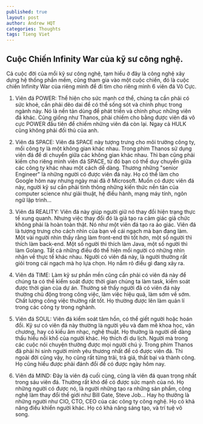 ```yaml
---
published: true
layout: post
author: Andrew HQT
categories: Thoughts
tags: Tieng Viet
---
```

## Cuộc Chiến Infinity War của kỹ sư công nghệ.

Cả cuộc đời của mổi kỹ sư công nghệ, tạm hiểu ở đây là công nghệ xây dựng hệ thống phần mềm, cũng tham gia vào một cuộc chiến, đó là cuộc chiến Infinity War của riêng mình để đi tìm cho riêng mình 6 viên đá Vô Cực. 

1. Viên đá POWER: Thể hiện cho sức mạnh cơ thể, chúng ta cần phải có sức khoẻ, cần phải dẽo dai để có thể sống sót và chinh phục trong ngành này. Nó là nền tản dùng để phát triển và chinh phục những viên đá khác. Cũng giống như Thanos, phải chiếm cho bằng được viên đá vô cực POWER đầu tiên để chiếm những viên đá còn lại. Ngay cả HULK cũng không phải đối thủ của anh. 

2. Viên đá SPACE: Viên đá SPACE này tượng trưng cho môi trường công ty, mổi công ty là một không gian khác nhau. Trong phim Thanos sử dụng viên đá để di chuyển giữa các không gian khác nhau. Thì bạn cũng phải kiếm cho riêng mình viên đá SPACE, từ đó bạn có thể duy chuyển giữa các công ty khác nhau một cách dễ dàng. Thương những "senior Engineer" là những người có được viên đá này. Họ có thể làm cho Google hôm nay nhưng ngày mai đã ở Microsoft. Muốn có được viên đá này, người kỹ sư cần phải tinh thông những kiến thức nền tản của computer science như giải thuật, hệ điều hành, mạng máy tính, ngôn ngữ lập trình...

3. Viên đá REALITY: Viên đá này giúp người giữ nó thay đổi hiện trạng thực tế xung quanh. Nhưng việc thay đổi đó là giả tạo ra cảm giác giả chức không phải là hoàn toàn thật. Nó như một viên đá tạo ra ảo giác. Viên đá là tượng trưng cho cách nhìn của bạn về cái ngạch mà bạn đang làm. Một vài người nhìn thấy rằng làm front-end thì tốt hơn, một số người thì thích làm back-end. Một số người thì thích làm Java, một số người thì làm Golang. Tất cả những điều đó thể hiện mổi người có những nhìn nhận về thực tế khác nhau. Người có viên đá này, là người thường rất giỏi trong cái ngạch mà họ lựa chọn. Họ nắm rỏ điều gì đang xảy ra.

4. Viên đá TIME: Làm kỹ sư phần mền cũng cần phải có viên đá này để chúng ta có thể kiểm soát được thời gian chúng ta làm task, kiểm soát được thời gian của dự án. Thường sẽ thấy người đã có viên đá này thường chủ động trong công việc, làm việc hiệu quả, làm sớm về sớm. Chất lượng công việc thường rất tốt. Họ thường được lên làm quản lí trong các công ty trong nghành. 

5. Viên đá SOUL: Viên đá kiểm soát tâm hồn, có thể giết người hoặc hoán đổi. Kỹ sư có viên đá này thường là người yêu và đam mê khoa học, văn chương, hay có kiếu âm nhạc, nghệ thuật. Họ thường là người dễ dàng thấu hiểu nỗi khổ của người khác. Họ thích đi du lịch. Người mà trong các cuộc nói chuyện thường được mọi người chú ý. Trong phim Thanos đã phải hi sinh người mình yêu thương nhất để có được viên đá. Thì ngoài đời cũng vậy, họ cũng rất từng trãi, trả giá, thất bại và thành công. Họ cũng hiểu được phải đánh đổi để có được ngày hôm nay. 

6. Viên đá MIND: Đây là viên đá cuối cùng, cũng là viên đá quan trọng nhất trong sáu viên đá. Thường rất khó để có được sức mạnh của nó. Họ những người có được nó, là người những tạo ra những sản phẩm, công nghệ làm thay đổi thế giới như Bill Gate, Steve Job... Hay họ thường là những người như CIO, CTO, CEO của các công ty công nghệ. Họ có khả năng điều khiển người khác. Họ có khả năng sáng tạo, và trí tuệ vô song.




